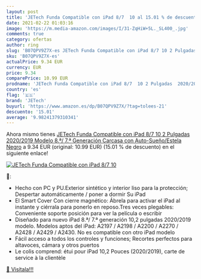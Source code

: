 ```yaml
---
layout: post
title: 'JETech Funda Compatible con iPad 8/7  10 al 15.01 % de descuento'
date: 2021-02-22 01:03:16
image: 'https://m.media-amazon.com/images/I/31-ZqHiW+5L._SL400_.jpg'
comments: true
category: ofertas
author: ring
slug: 'B07QPV9Z7X-es JETech Funda Compatible con iPad 8/7 10 2 Pulgadas...'
sku: 'B07QPV9Z7X-es'
actualPrice: 9.34 EUR
currency: EUR
price: 9.34
comparePrice: 10.99 EUR
prodname: 'JETech Funda Compatible con iPad 8/7  10 2 Pulgadas  2020/2019 Modelo  8.ª/ 7.ª Generación   Carcasa con Auto-Sueño/Estela  Negro'
country: 'es'
flag: '🇪🇸'
brand: 'JETech'
buyurl: 'https://www.amazon.es/dp/B07QPV9Z7X/?tag=tolees-21'
descuento: '15.01'
average: '9.98241379310341'
---
```


Ahora mismo tienes [JETech Funda Compatible con iPad 8/7  10 2 Pulgadas  2020/2019 Modelo  8.ª/ 7.ª Generación   Carcasa con Auto-Sueño/Estela  Negro](https://www.amazon.es/dp/B07QPV9Z7X/?tag=tolees-21) a 9.34 EUR (original: 10.99 EUR) (15.01 %  de descuento) en el siguiente enlace!

[![JETech Funda Compatible con iPad 8/7  10](https://m.media-amazon.com/images/I/31-ZqHiW+5L._SL400_.jpg)](https://www.amazon.es/dp/B07QPV9Z7X/?tag=tolees-21)

🔎:

- Hecho con PC y PU.Exterior sintético y interior liso para la protección; Despertar automáticamente / poner a dormir Su iPad
- El Smart Cover Con cierre magnético: Ábrela para activar el iPad al instante y ciérrala para ponerlo en reposo.Tres veces plegables: Conveniente soporte posición para ver la película o escribir
- Diseñado para nuevo iPad 8.ª/ 7.ª generación 10,2 pulgadas 2020/2019 modelo. Modelos aptos del iPad: A2197 / A2198 / A2200 / A2270 / A2428 / A2429 / A2430. No es compatible con otro iPad modelo
- Fácil acceso a todos los controles y funciones; Recortes perfectos para altavoces, cámara y otros puertos
- Le colis comprend: étui pour iPad 10,2 Pouces (2020/2019), carte de service à la clientèle

[🛒 Visítala!!!](https://www.amazon.es/dp/B07QPV9Z7X/?tag=tolees-21)

